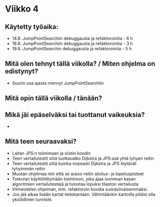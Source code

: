 
# Viikko 4

## Käytetty työaika:

- 14.8. JumpPointSearchiin debuggausta ja refaktorointia - 6 h
- 18.8. JumpPointSearchiin debuggausta ja refaktorointia - 3 h
- 19.8. JumpPointSearchin  debuggausta ja refaktorointia - 5 h


## Mitä olen tehnyt tällä viikolla? / Miten ohjelma on edistynyt?

- Suurin osa ajasta mennyt JumpPointSearchiin

## Mitä opin tällä viikolla / tänään?



## Mikä jäi epäselväksi tai tuottanut vaikeuksia? 

- 

## Mitä teen seuraavaksi?

- Laitan JPS:n toimimaan ja siistin koodin
- Teen vertailutestit siitä tuottavatko Dijkstra ja JPS:ssä yhtä lyhyen reitin
- Teen vertailutestit siitä kuinka nopeasti Dijkstra ja JPS löytävät lyhyimmän reitin
- Muutan ohjelmaa niin että se arpoo reitin aloitus- ja lopetuspisteet
- Toteutan käyttöliittymään toiminnon, joka ajaa isomman kasan algoritmien vertailutestejä ja tulostaa lopuksi tilaston vertailusta
- Viimeistelen ohjelman, mm. refaktoroin koodia suoraviivaisemmaksi.
- Jos jää aikaa lisään kartat tietokantaan. Vähintäänkin kartoilla pitäisi olla yksilöllinen tunniste.
